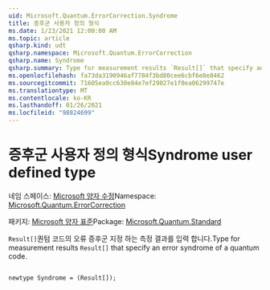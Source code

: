 ```yaml
---
uid: Microsoft.Quantum.ErrorCorrection.Syndrome
title: 증후군 사용자 정의 형식
ms.date: 1/23/2021 12:00:00 AM
ms.topic: article
qsharp.kind: udt
qsharp.namespace: Microsoft.Quantum.ErrorCorrection
qsharp.name: Syndrome
qsharp.summary: Type for measurement results `Result[]` that specify an error syndrome of a quantum code.
ms.openlocfilehash: fa73da3190946af7784f3bd80cee6cbf6e8e8462
ms.sourcegitcommit: 71605ea9cc630e84e7ef29027e1f0ea06299747e
ms.translationtype: MT
ms.contentlocale: ko-KR
ms.lasthandoff: 01/26/2021
ms.locfileid: "98824699"
---
```

# <a name="syndrome-user-defined-type"></a><span data-ttu-id="82631-102">증후군 사용자 정의 형식</span><span class="sxs-lookup"><span data-stu-id="82631-102">Syndrome user defined type</span></span>

<span data-ttu-id="82631-103">네임 스페이스: [Microsoft 양자 수정](xref:Microsoft.Quantum.ErrorCorrection)</span><span class="sxs-lookup"><span data-stu-id="82631-103">Namespace: [Microsoft.Quantum.ErrorCorrection](xref:Microsoft.Quantum.ErrorCorrection)</span></span>

<span data-ttu-id="82631-104">패키지: [Microsoft 양자 표준](https://nuget.org/packages/Microsoft.Quantum.Standard)</span><span class="sxs-lookup"><span data-stu-id="82631-104">Package: [Microsoft.Quantum.Standard](https://nuget.org/packages/Microsoft.Quantum.Standard)</span></span>


<span data-ttu-id="82631-105">`Result[]`퀀텀 코드의 오류 증후군 지정 하는 측정 결과를 입력 합니다.</span><span class="sxs-lookup"><span data-stu-id="82631-105">Type for measurement results `Result[]` that specify an error syndrome of a quantum code.</span></span>

```qsharp

newtype Syndrome = (Result[]);
```

